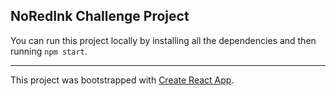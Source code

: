 
## NoRedInk Challenge Project ##

You can run this project locally by installing all the dependencies and then running `npm start`.

---

This project was bootstrapped with [Create React App](https://github.com/facebookincubator/create-react-app).

